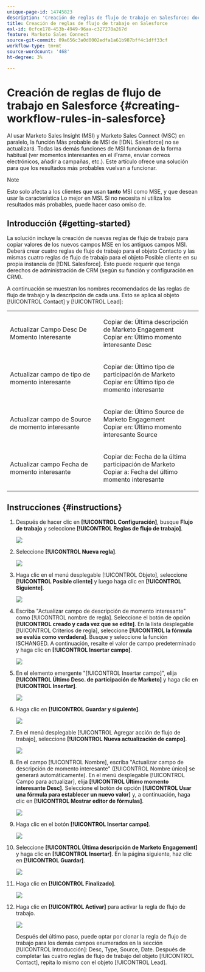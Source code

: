 ```yaml
---
unique-page-id: 14745823
description: 'Creación de reglas de flujo de trabajo en Salesforce: documentos de Marketo, documentación del producto'
title: Creación de reglas de flujo de trabajo en Salesforce
exl-id: 0cfce178-453b-4949-96aa-c327278a267d
feature: Marketo Sales Connect
source-git-commit: 09a656c3a0d0002edfa1a61b987bff4c1dff33cf
workflow-type: tm+mt
source-wordcount: '468'
ht-degree: 3%

---
```


# Creación de reglas de flujo de trabajo en Salesforce {#creating-workflow-rules-in-salesforce}

Al usar Marketo Sales Insight (MSI) y Marketo Sales Connect (MSC) en paralelo, la función Más probable de MSI de [!DNL Salesforce] no se actualizará. Todas las demás funciones de MSI funcionan de la forma habitual (ver momentos interesantes en el iFrame, enviar correos electrónicos, añadir a campañas, etc.). Este artículo ofrece una solución para que los resultados más probables vuelvan a funcionar.

>[!NOTE]
>
>Esto solo afecta a los clientes que usan **tanto** MSI como MSE, y que desean usar la característica Lo mejor en MSI. Si no necesita ni utiliza los resultados más probables, puede hacer caso omiso de.

## Introducción {#getting-started}

La solución incluye la creación de nuevas reglas de flujo de trabajo para copiar valores de los nuevos campos MSE en los antiguos campos MSI. Deberá crear cuatro reglas de flujo de trabajo para el objeto Contacto y las mismas cuatro reglas de flujo de trabajo para el objeto Posible cliente en su propia instancia de [!DNL Salesforce]. Esto puede requerir que tenga derechos de administración de CRM (según su función y configuración en CRM).

A continuación se muestran los nombres recomendados de las reglas de flujo de trabajo y la descripción de cada una. Esto se aplica al objeto [!UICONTROL Contact] y [!UICONTROL Lead]:

<table>
 <colgroup>
  <col>
  <col>
 </colgroup>
 <tbody>
  <tr>
   <td>Actualizar Campo Desc De Momento Interesante</td>
   <td><p>Copiar de: Última descripción de Marketo Engagement<br>Copiar en: Último momento interesante Desc</p></td>
  </tr>
  <tr>
   <td>Actualizar campo de tipo de momento interesante</td>
   <td><p>Copiar de: Último tipo de participación de Marketo<br>Copiar en: Último tipo de momento interesante</p></td>
  </tr>
  <tr>
   <td>Actualizar campo de Source de momento interesante</td>
   <td><p>Copiar de: Último Source de Marketo Engagement<br>Copiar en: Último momento interesante Source</p></td>
  </tr>
  <tr>
   <td>Actualizar campo Fecha de momento interesante</td>
   <td><p>Copiar de: Fecha de la última participación de Marketo<br>Copiar a: Fecha del último momento interesante</p></td>
  </tr>
 </tbody>
</table>

## Instrucciones {#instructions}

1. Después de hacer clic en **[!UICONTROL Configuración]**, busque **Flujo de trabajo** y seleccione **[!UICONTROL Reglas de flujo de trabajo]**.

   ![](assets/one-1.png)

1. Seleccione **[!UICONTROL Nueva regla]**.

   ![](assets/two-1.png)

1. Haga clic en el menú desplegable [!UICONTROL Objeto], seleccione **[!UICONTROL Posible cliente]** y luego haga clic en **[!UICONTROL Siguiente]**.

   ![](assets/three-1.png)

1. Escriba &quot;Actualizar campo de descripción de momento interesante&quot; como [!UICONTROL nombre de regla]. Seleccione el botón de opción **[!UICONTROL creado y cada vez que se edite]**. En la lista desplegable [!UICONTROL Criterios de regla], seleccione **[!UICONTROL la fórmula se evalúa como verdadera]**. Busque y seleccione la función ISCHANGED. A continuación, resalte el valor de campo predeterminado y haga clic en **[!UICONTROL Insertar campo]**.

   ![](assets/four-1.png)

1. En el elemento emergente &quot;[!UICONTROL Insertar campo]&quot;, elija **[!UICONTROL Último Desc. de participación de Marketo]** y haga clic en **[!UICONTROL Insertar]**.

   ![](assets/five-1.png)

1. Haga clic en **[!UICONTROL Guardar y siguiente]**.

   ![](assets/6.png)

1. En el menú desplegable [!UICONTROL Agregar acción de flujo de trabajo], seleccione **[!UICONTROL Nueva actualización de campo]**.

   ![](assets/seven.png)

1. En el campo [!UICONTROL Nombre], escriba &quot;Actualizar campo de descripción de momento interesante&quot; ([!UICONTROL Nombre único] se generará automáticamente). En el menú desplegable [!UICONTROL Campo para actualizar], elija **[!UICONTROL Último momento interesante Desc]**. Seleccione el botón de opción **[!UICONTROL Usar una fórmula para establecer un nuevo valor]** y, a continuación, haga clic en **[!UICONTROL Mostrar editor de fórmulas]**.

   ![](assets/eight.png)

1. Haga clic en el botón **[!UICONTROL Insertar campo]**.

   ![](assets/9a.png)

1. Seleccione **[!UICONTROL Última descripción de Marketo Engagement]** y haga clic en **[!UICONTROL Insertar]**. En la página siguiente, haz clic en **[!UICONTROL Guardar]**.

   ![](assets/nine.png)

1. Haga clic en **[!UICONTROL Finalizado]**.

   ![](assets/twelve.png)

1. Haga clic en **[!UICONTROL Activar]** para activar la regla de flujo de trabajo.

   ![](assets/thirteen.png)

   Después del último paso, puede optar por clonar la regla de flujo de trabajo para los demás campos enumerados en la sección [!UICONTROL Introducción]: Desc, Type, Source, Date. Después de completar las cuatro reglas de flujo de trabajo del objeto [!UICONTROL Contact], repita lo mismo con el objeto [!UICONTROL Lead].
